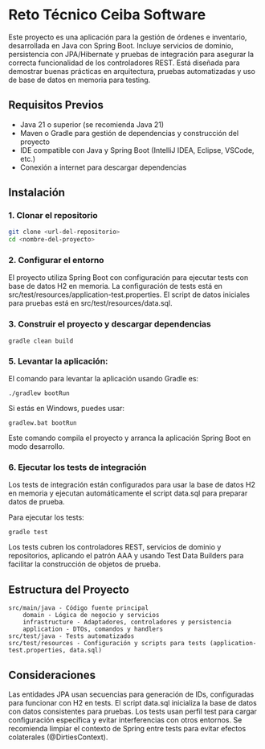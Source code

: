 # Reto Técnico Ceiba Software

Este proyecto es una aplicación para la gestión de órdenes e inventario, desarrollada en Java con Spring Boot. Incluye servicios de dominio, persistencia con JPA/Hibernate y pruebas de integración para asegurar la correcta funcionalidad de los controladores REST. Está diseñada para demostrar buenas prácticas en arquitectura, pruebas automatizadas y uso de base de datos en memoria para testing.

## Requisitos Previos

- Java 21 o superior (se recomienda Java 21)
- Maven o Gradle para gestión de dependencias y construcción del proyecto
- IDE compatible con Java y Spring Boot (IntelliJ IDEA, Eclipse, VSCode, etc.)
- Conexión a internet para descargar dependencias

## Instalación

### 1. Clonar el repositorio
```bash
git clone <url-del-repositorio>
cd <nombre-del-proyecto>
```

### 2. Configurar el entorno

El proyecto utiliza Spring Boot con configuración para ejecutar tests con base de datos H2 en memoria.
La configuración de tests está en src/test/resources/application-test.properties.
El script de datos iniciales para pruebas está en src/test/resources/data.sql.

### 3. Construir el proyecto y descargar dependencias

```shell
gradle clean build
```

### 5. Levantar la aplicación:

El comando para levantar la aplicación usando Gradle es:

```shell
./gradlew bootRun
```

Si estás en Windows, puedes usar:

```shell
gradlew.bat bootRun
```

Este comando compila el proyecto y arranca la aplicación Spring Boot en modo desarrollo.

### 6. Ejecutar los tests de integración

Los tests de integración están configurados para usar la base de datos H2 en memoria y ejecutan automáticamente el script data.sql para preparar datos de prueba.

Para ejecutar los tests:

```shell
gradle test
```

Los tests cubren los controladores REST, servicios de dominio y repositorios, aplicando el patrón AAA y usando Test Data Builders para facilitar la construcción de objetos de prueba.

## Estructura del Proyecto

	src/main/java - Código fuente principal
	    domain - Lógica de negocio y servicios
	    infrastructure - Adaptadores, controladores y persistencia
	    application - DTOs, comandos y handlers
	src/test/java - Tests automatizados
	src/test/resources - Configuración y scripts para tests (application-test.properties, data.sql)

## Consideraciones

Las entidades JPA usan secuencias para generación de IDs, configuradas para funcionar con H2 en tests.
El script data.sql inicializa la base de datos con datos consistentes para pruebas.
Los tests usan perfil test para cargar configuración específica y evitar interferencias con otros entornos.
Se recomienda limpiar el contexto de Spring entre tests para evitar efectos colaterales (@DirtiesContext).
